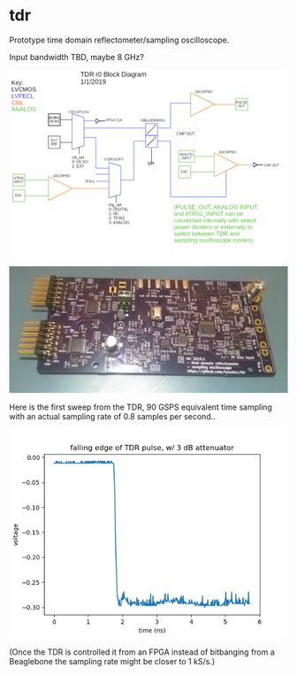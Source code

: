 # tdr
Prototype time domain reflectometer/sampling oscilloscope.

Input bandwidth TBD, maybe 8 GHz?

![r0 block diagram](/doc/block_diagram.png)
![r0 pcb](/doc/tdr_r0_pcb.jpg)

Here is the first sweep from the TDR, 90 GSPS equivalent time sampling with an actual sampling rate of 0.8 samples per second..

![r0 sweep](/doc/first_sweep.png)

(Once the TDR is controlled it from an FPGA instead of bitbanging from a Beaglebone the sampling rate might be closer to 1 kS/s.)
